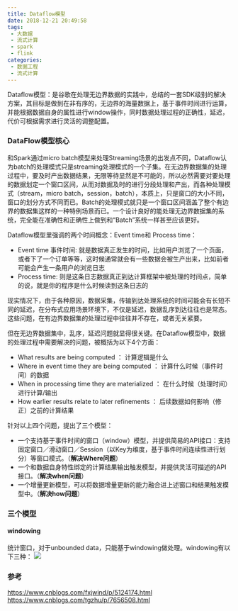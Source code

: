 ```yaml
---
title: Dataflow模型
date: 2018-12-21 20:49:58
tags:
 - 大数据
 - 流式计算
 - spark
 - flink
categories: 
 - 数据工程
 - 流式计算
---
```

Dataflow模型：是谷歌在处理无边界数据的实践中，总结的一套SDK级别的解决方案，其目标是做到在非有序的，无边界的海量数据上，基于事件时间进行运算，并能根据数据自身的属性进行window操作，同时数据处理过程的正确性，延迟，代价可根据需求进行灵活的调整配置。
### DataFlow模型核心
和Spark通过micro batch模型来处理Streaming场景的出发点不同，Dataflow认为batch的处理模式只是streaming处理模式的一个子集。在无边界数据集的处理过程中，要及时产出数据结果，无限等待显然是不可能的，所以必然需要对要处理的数据划定一个窗口区间，从而对数据及时的进行分段处理和产出，而各种处理模式（stream，micro batch，session，batch），本质上，只是窗口的大小不同，窗口的划分方式不同而已。Batch的处理模式就只是一个窗口区间涵盖了整个有边界的数据集这样的一种特例场景而已。一个设计良好的能处理无边界数据集的系统，完全能在准确性和正确性上做到和“Batch”系统一样甚至应该更好。
<!--more-->
Dataflow模型里强调的两个时间概念：Event time和 Process time：
* Event time 事件时间: 就是数据真正发生的时间，比如用户浏览了一个页面，或者下了一个订单等等，这时候通常就会有一些数据会被生产出来，比如前者可能会产生一条用户的浏览日志
* Process time: 则是这条日志数据真正到达计算框架中被处理的时间点，简单的说，就是你的程序是什么时候读到这条日志的

现实情况下，由于各种原因，数据采集，传输到达处理系统的时间可能会有长短不同的延迟，在分布式应用场景环境下，不仅是延迟，数据乱序到达往往也是常态。这些问题，在有边界数据集的处理过程中往往并不存在，或者无关紧要。

但在无边界数据集中，乱序，延迟问题就显得很关键。在Dataflow模型中，数据的处理过程中需要解决的问题，被概括为以下4个方面：
* What results are being computed ： 计算逻辑是什么
* Where in event time they are being computed ： 计算什么时候（事件时间）的数据
* When in processing time they are materialized ： 在什么时候（处理时间）进行计算/输出
* How earlier results relate to later refinements ： 后续数据如何影响（修正）之前的计算结果

针对以上四个问题，提出了三个模型：
* 一个支持基于事件时间的窗口（window）模型，并提供简易的API接口：支持固定窗口／滑动窗口／Session（以Key为维度，基于事件时间连续性进行划分）等窗口模式。（**解决Where问题**）
* 一个和数据自身特性绑定的计算结果输出触发模型，并提供灵活可描述的API接口。（**解决when问题**）
* 一个增量更新模型，可以将数据增量更新的能力融合进上述窗口和结果触发模型中。（**解决how问题**）
### 三个模型
#### windowing
统计窗口，对于unbounded data，只能基于windowing做处理。windowing有以下三种：
![](https://hexo-1256892004.cos.ap-beijing.myqcloud.com/dataflow-model/windowing.png)

### 参考
https://www.cnblogs.com/fxjwind/p/5124174.html
https://www.cnblogs.com/tgzhu/p/7656508.html